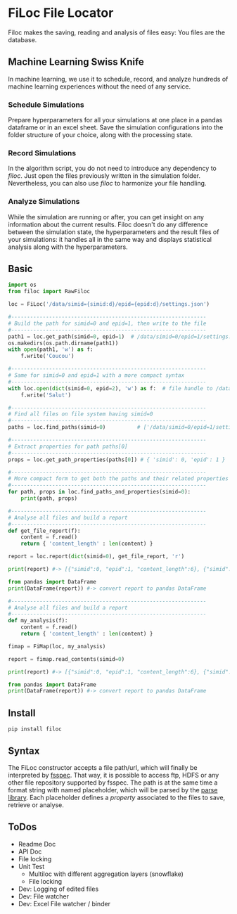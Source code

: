 FiLoc File Locator
==================

Filoc makes the saving, reading and analysis of files easy: You files are the database. 

Machine Learning Swiss Knife
----------------------------
In machine learning, we use it to schedule, record, and analyze hundreds of machine learning experiences 
without the need of any service.

### Schedule Simulations

Prepare hyperparameters for all your simulations at one place in a pandas dataframe or in an excel sheet. 
Save the simulation configurations into the folder structure of your choice, along with the processing state.

### Record Simulations

In the algorithm script, you do not need to introduce any dependency to *filoc*. Just open the files previously
written in the simulation folder. Nevertheless, you can also use *filoc* to harmonize your file handling. 

### Analyze Simulations

While the simulation are running or after, you can get insight on any information about the current results.
 Filoc doesn't do any difference between the simulation state, the hyperparameters and the result files of your 
 simulations: it handles all in the same way and displays statistical analysis along with the hyperparameters.


Basic
-----

```python
import os
from filoc import RawFiloc

loc = FiLoc('/data/simid={simid:d}/epid={epid:d}/settings.json') 

#--------------------------------------------------------------
# Build the path for simid=0 and epid=1, then write to the file
#--------------------------------------------------------------
path1 = loc.get_path(simid=0, epid=1)  # /data/simid=0/epid=1/settings.json
os.makedirs(os.path.dirname(path1))
with open(path1, 'w') as f:
    f.write('Coucou')

#--------------------------------------------------------------
# Same for simid=0 and epid=1 with a more compact syntax
#--------------------------------------------------------------
with loc.open(dict(simid=0, epid=2), 'w') as f:  # file handle to /data/simid=0/epid=2/settings.json
    f.write('Salut')

#--------------------------------------------------------------
# Find all files on file system having simid=0
#--------------------------------------------------------------
paths = loc.find_paths(simid=0)          # ['/data/simid=0/epid=1/settings.json', '/data/simid=0/epid=2/settings.json']

#--------------------------------------------------------------
# Extract properties for path paths[0]
#--------------------------------------------------------------
props = loc.get_path_properties(paths[0]) # { 'simid': 0, 'epid': 1 }

#--------------------------------------------------------------
# More compact form to get both the paths and their related properties
#--------------------------------------------------------------
for path, props in loc.find_paths_and_properties(simid=0):
    print(path, props)

#--------------------------------------------------------------
# Analyse all files and build a report
#--------------------------------------------------------------
def get_file_report(f):
    content = f.read()
    return { 'content_length' : len(content) }

report = loc.report(dict(simid=0), get_file_report, 'r')

print(report) #-> [{"simid":0, "epid":1, "content_length":6}, {"simid":0, "epid":2, "content_length":5}]

from pandas import DataFrame
print(DataFrame(report)) #-> convert report to pandas DataFrame 

#--------------------------------------------------------------
# Analyse all files and build a report
#--------------------------------------------------------------
def my_analysis(f):
    content = f.read()
    return { 'content_length' : len(content) }

fimap = FiMap(loc, my_analysis)

report = fimap.read_contents(simid=0)

print(report) #-> [{"simid":0, "epid":1, "content_length":6}, {"simid":0, "epid":2, "content_length":5}]

from pandas import DataFrame
print(DataFrame(report)) #-> convert report to pandas DataFrame 

```    

Install
-------

    pip install filoc

Syntax
------

The FiLoc constructor accepts a file path/url, which will finally be interpreted by [fsspec](https://pypi.org/project/fsspec). 
That way, it is possible to access ftp, HDFS or any other file repository supported by fsspec. 
The path is at the same time a format string with named placeholder, which will be parsed by the [parse library](https://pypi.org/project/parse/).
Each placeholder defines a *property* associated to the files to save, retrieve or analyse.
 
ToDos
-----

- Readme Doc
- API Doc 
- File locking
- Unit Test 
    - Multiloc with different aggregation layers (snowflake)
    - File locking
- Dev: Logging of edited files
- Dev: File watcher
- Dev: Excel File watcher / binder
